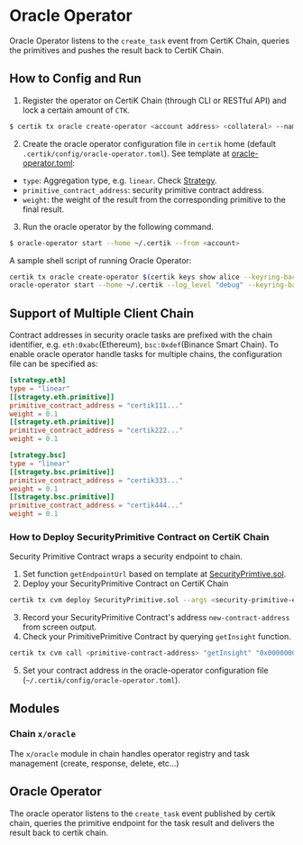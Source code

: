 # Oracle Operator

Oracle Operator listens to the `create_task` event from CertiK Chain, queries the primitives and pushes the result back to CertiK Chain.

## How to Config and Run

1. Register the operator on CertiK Chain (through CLI or RESTful API) and lock a certain amount of `CTK`.
  ```bash
  $ certik tx oracle create-operator <account address> <collateral> --name <operator name> --from <account> --fees 5000uctk --chain-id <chainid> -y -b block
  ```
2. Create the oracle operator configuration file in `certik` home (default `.certik/config/oracle-operator.toml`). See template at [oracle-operator.toml](oracle-operator.toml):
  - `type`: Aggregation type, e.g. `linear`. Check [Strategy](STRATEGY.md).
  - `primitive_contract_address`: security primitive contract address.
  - `weight`: the weight of the result from the corresponding primitive to the final result.
3. Run the oracle operator by the following command.
  ```bash
  $ oracle-operator start --home ~/.certik --from <account>
  ```

A sample shell script of running Oracle Operator:

```bash
certik tx oracle create-operator $(certik keys show alice --keyring-backend test -a) 100000uctk --from alice --fees 5000uctk -y -b block
oracle-operator start --home ~/.certik --log_level "debug" --keyring-backend test --from alice
```

## Support of Multiple Client Chain

Contract addresses in security oracle tasks are prefixed with the chain identifier, e.g. `eth:0xabc`(Ethereum), `bsc:0xdef`(Binance Smart Chain). To enable oracle operator handle tasks for multiple chains, the configuration file can be specified as:

```toml
[strategy.eth]
type = "linear"
[[stragety.eth.primitive]]
primitive_contract_address = "certik111..."
weight = 0.1
[[stragety.eth.primitive]]
primitive_contract_address = "certik222..."
weight = 0.1

[strategy.bsc]
type = "linear"
[[stragety.bsc.primitive]]
primitive_contract_address = "certik333..."
weight = 0.1
[[stragety.bsc.primitive]]
primitive_contract_address = "certik444..."
weight = 0.1
```

### How to Deploy SecurityPrimitive Contract on CertiK Chain

Security Primitive Contract wraps a security endpoint to chain.

1. Set function `getEndpointUrl` based on template at [SecurityPrimtive.sol](contracts/SecurityPrimitive.sol).
2. Deploy your SecurityPrimitive Contract on CertiK Chain
  ```bash
  certik tx cvm deploy SecurityPrimitive.sol --args <security-primitive-endpoint> --from <account> --gas-prices 0.025uctk --gas-adjustment 2.0 --gas auto -y -b block
  ```
3. Record your SecurityPrimitive Contract's address `new-contract-address` from screen output.
4. Check your PrimitivePrimitive Contract by querying `getInsight` function.
  ```bash
  certik tx cvm call <primitive-contract-address> "getInsight" "0x00000000000000000000" "0x0100" --from <account> --gas-prices 0.025uctk --gas-adjustment 2.0 --gas auto -y -b block
  ```
5. Set your contract address in the oracle-operator configuration file (`~/.certik/config/oracle-operator.toml`).

## Modules

### Chain `x/oracle`

The `x/oracle` module in chain handles operator registry and task management (create, response, delete, etc...)

## Oracle Operator

The oracle operator listens to the `create_task` event published by certik chain, queries the primitive endpoint for the task result and delivers the result back to certik chain.
